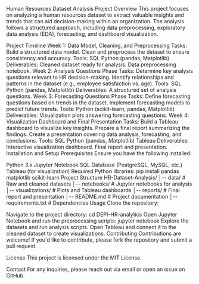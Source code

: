 Human Resources Dataset Analysis
Project Overview
This project focuses on analyzing a human resources dataset to extract valuable insights and trends that can aid decision-making within an organization. The analysis follows a structured approach, including data preprocessing, exploratory data analysis (EDA), forecasting, and dashboard visualization.

Project Timeline
Week 1: Data Model, Cleaning, and Preprocessing
Tasks:
Build a structured data model.
Clean and preprocess the dataset to ensure consistency and accuracy.
Tools:
SQL
Python (pandas, Matplotlib)
Deliverables:
Cleaned dataset ready for analysis.
Data preprocessing notebook.
Week 2: Analysis Questions Phase
Tasks:
Determine key analysis questions relevant to HR decision-making.
Identify relationships and patterns in the dataset (e.g., employee satisfaction vs. age).
Tools:
SQL
Python (pandas, Matplotlib)
Deliverables:
A structured set of analysis questions.
Week 3: Forecasting Questions Phase
Tasks:
Define forecasting questions based on trends in the dataset.
Implement forecasting models to predict future trends.
Tools:
Python (scikit-learn, pandas, Matplotlib)
Deliverables:
Visualization plots answering forecasting questions.
Week 4: Visualization Dashboard and Final Presentation
Tasks:
Build a Tableau dashboard to visualize key insights.
Prepare a final report summarizing the findings.
Create a presentation covering data analysis, forecasting, and conclusions.
Tools:
SQL
Python (pandas, Matplotlib)
Tableau
Deliverables:
Interactive visualization dashboard.
Final report and presentation.
Installation and Setup
Prerequisites
Ensure you have the following installed:

Python 3.x
Jupyter Notebook
SQL Database (PostgreSQL, MySQL, etc.)
Tableau (for visualization)
Required Python libraries:
pip install pandas matplotlib scikit-learn
Project Structure
HR-Dataset-Analysis/
│-- data/                  # Raw and cleaned datasets
│-- notebooks/             # Jupyter notebooks for analysis
│-- visualizations/        # Plots and Tableau dashboards
│-- reports/               # Final report and presentation
│-- README.md              # Project documentation
│-- requirements.txt       # Dependencies
Usage
Clone the repository:

Navigate to the project directory:
cd DEPI-HR-analytics
Open Jupyter Notebook and run the preprocessing scripts:
jupyter notebook
Explore the datasets and run analysis scripts.
Open Tableau and connect it to the cleaned dataset to create visualizations.
Contributing
Contributions are welcome! If you'd like to contribute, please fork the repository and submit a pull request.

License
This project is licensed under the MIT License.

Contact
For any inquiries, please reach out via email or open an issue on GitHub.
